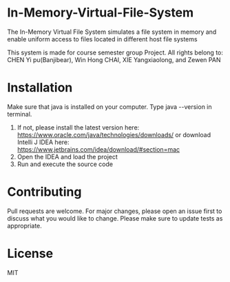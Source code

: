 # In-Memory-Virtual-File-System
The In-Memory Virtual File System simulates a file system in memory and enable uniform access to files located in different host file systems

This system is made for course semester group Project.
All rights belong to: CHEN Yi pu(Banjibear), Win Hong CHAI, XIE Yangxiaolong, and Zewen PAN

# Installation
Make sure that java is installed on your computer. Type java --version in terminal.

1. If not, please install the latest version here: https://www.oracle.com/java/technologies/downloads/ or download Intelli J IDEA here: https://www.jetbrains.com/idea/download/#section=mac
2. Open the IDEA and load the project
3. Run and execute the source code

# Contributing
Pull requests are welcome. For major changes, please open an issue first to discuss what you would like to change.
Please make sure to update tests as appropriate.

# License
MIT
